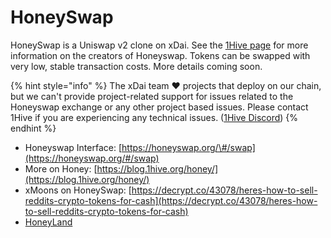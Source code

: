 # HoneySwap

HoneySwap is a Uniswap v2 clone on xDai. See the [1Hive page](1hive.md) for more information on the creators of Honeyswap. Tokens can be swapped with very low, stable transaction costs. More details coming soon.

{% hint style="info" %}
The xDai team ❤ projects that deploy on our chain, but we can't provide project-related support for issues related to the Honeyswap exchange or any other project based issues. Please contact 1Hive if you are experiencing any technical issues. \([1Hive Discord](https://discord.gg/4fm7pgB)\)
{% endhint %}

* Honeyswap Interface: [https://honeyswap.org/\#/swap](https://honeyswap.org/#/swap)
* More on Honey: [https://blog.1hive.org/honey/](https://blog.1hive.org/honey/)
* xMoons on HoneySwap: [https://decrypt.co/43078/heres-how-to-sell-reddits-crypto-tokens-for-cash](https://decrypt.co/43078/heres-how-to-sell-reddits-crypto-tokens-for-cash)
* [HoneyLand](https://about.1hive.org/blog/honey-land/)



